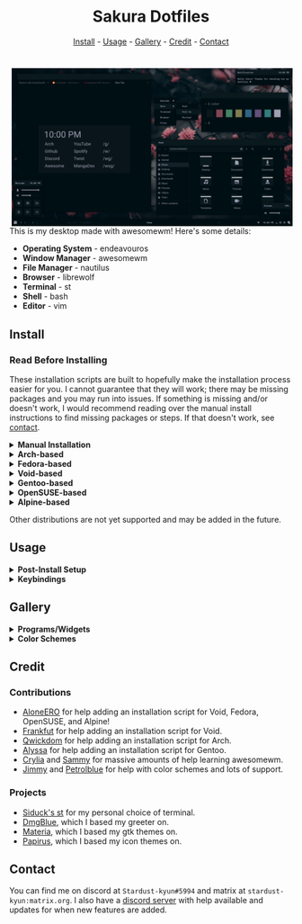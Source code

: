 <h1 align=center>Sakura Dotfiles</h1>

<div align="center">
<a href="#install">Install</a> - <a href="#usage">Usage</a> - <a href="#gallery">Gallery</a> - <a href="#credit">Credit</a> - <a href="#contact">Contact</a>
</div>

<h1></h1>

<img src="src/thumbnail.png" alt="img" align="right" width="500px">

This is my desktop made with awesomewm! Here's some details:

- **Operating System** - endeavouros
- **Window Manager** - awesomewm
- **File Manager** - nautilus
- **Browser** - librewolf
- **Terminal** - st
- **Shell** - bash
- **Editor** - vim

## Install

### Read Before Installing

These installation scripts are built to hopefully make the installation process easier for you. I cannot guarantee that they will work; there may be missing packages and you may run into issues. If something is missing and/or doesn't work, I would recommend reading over the manual install instructions to find missing packages or steps. If that doesn't work, see <a href="#contact">contact</a>.

<details>
<summary><b>Manual Installation</b></summary>

### Minimal Installation Packages

These packages use their names from the Arch repos and AUR. If you can't find them for your distribution, try using the source url from Arch repos.

- base-devel - utilities
- xorg - display server
+ xclip - clipboard
+ xorg-xprop - fetch dep
+ xsettingsd - reload gtk/icons
- pipewire - audio
- light - brightness
+ inotify-tools - brightness widget dep
- lightdm - display manager
+ lightdm-webkit2-greeter - greeter
+ light-locker - lock screen
- awesome-git - window manager
- rofi - run launcher
- picom - compositor
- polkit-gnome - polkit
- xdg-user-dirs - generate home dirs
- maim - screenshot
- ttf-roboto - gtk font
- ttf-roboto-mono - mono font
- noto-fonts - font support
- noto-fonts-cjk - cjk font support
- noto-fonts-emoji - emoji font support
- noto-fonts-extra - extra font support
- papirus-icon-theme - icon theme
- xcursor-breeze - cursor theme

### Utilities

- gvim - vim with clipboard
- librewolf - browser
- nemo - file manager
- viewnior - image viewer
- zathura - pdf viewer
- network-manager-applet - network applet
- cbatticon - battery applet
- volumeicon - volume applet
- gd - st dep

### Setup

- copy contents of `home` to `~/`
- copy contents of `usr/share` to `/usr/share`
- copy contents of `usr/bin` to `/usr/bin`
- copy contents of `lib/librewolf` to `/lib/librewolf` (if librewolf installed)
+ edit mozilla.cfg and replace `USER` with your user's name
- uncomment `#greeter-session=` and set it to `lightdm-webkit2-greeter` in `/etc/lightdm/lightdm.conf`
- set `webkit_theme` to `minimal` in `/etc/lightdm/lightdm-webkit2-greeter.conf`
- enable lightdm service
- enable NetworkManager service (if network-manager-applet installed)
- make contents of `~/.config/awesome/bin` executable
- run `sudo make install` in `~/.config/st`
- update font cache `fc-cache -fv`
- update xrdb `xrdb ~/.Xresources`
- generate home dirs `xdg-user-dirs-update`
- make screenshots dir in `~/Pictures/Screenshots`

</details>

<details>
<summary><b>Arch-based</b></summary>

### Arch

Using archinstall (relevant options):

- Profile - `xorg`
- Audio - `pipewire`
- Additional packages - `git`

### EndeavourOS

Install a minimal system without a desktop environment.

### After System Installation

```
$ git clone https://github.com/stardust-kyun/dotfiles ~/dotfiles
$ cd ~/dotfiles
$ ./install-arch.sh

# Install with log
$ script -c ./install-arch.sh ~/dotfiles-log.txt 
```

</details>

<details>
<summary><b>Fedora-based</b></summary>

# Read:

This script is still in development and currently only supports a minimal install. Some things may not work, use with caution.

### Fedora

Install Fedora Workstation.

### After System Installation

```
$ git clone https://github.com/stardust-kyun/dotfiles ~/dotfiles
$ cd ~/dotfiles
$ ./install-fedora.sh

# Install with log
$ script -c ./install-fedora.sh ~/dotfiles-log.txt 
```

</details>

<details>
<summary><b>Void-based</b></summary>

# Read:

This script is still in development and currently only supports a minimal install. Some things may not work, use with caution.

### Void

Install Void Base with glibc.

### After System Installation

```
$ sudo xbps-install git
$ git clone https://github.com/stardust-kyun/dotfiles ~/dotfiles
$ cd ~/dotfiles
$ ./install-void.sh

# Install with log
$ script -c ./install-void.sh ~/dotfiles-log.txt 
```

</details>

<details>
<summary><b>Gentoo-based</b></summary>

# Read:

This script is still in development and currently only supports a minimal install. Some things may not work, use with caution.

### Gentoo

Install Gentoo.

### After System Installation

```
$ git clone https://github.com/stardust-kyun/dotfiles ~/dotfiles
$ cd ~/dotfiles
$ ./install-gentoo.sh

# Install with log
$ script -c ./install-gentoo.sh ~/dotfiles-log.txt 
```

</details>

<details>
<summary><b>OpenSUSE-based</b></summary>

# Read:

This script is still in development and currently only supports a minimal install. Some things may not work, use with caution.

### OpenSUSE

Install OpenSUSE.

### After System Installation

```
$ git clone https://github.com/stardust-kyun/dotfiles ~/dotfiles
$ cd ~/dotfiles
$ ./install-opensuse.sh

# Install with log
$ script -c ./install-opensuse.sh ~/dotfiles-log.txt 
```

</details>

<details>
<summary><b>Alpine-based</b></summary>

# Read:

This script is still in development and currently only supports a minimal install. Some things may not work, use with caution.

### Alpine

Install Alpine.

### After System Installation

```
$ git clone https://github.com/stardust-kyun/dotfiles ~/dotfiles
$ cd ~/dotfiles
$ ./install-alpine.sh

# Install with log
$ script -c ./install-alpine.sh ~/dotfiles-log.txt 
```

</details>

Other distributions are not yet supported and may be added in the future.

## Usage

<details>
<summary><b>Post-Install Setup</b></summary>

### Minimal Install Setup

Since the minimal install doesn't include many programs/utilities, you'll need to install some before rebooting. I recommend installing a terminal, browser, file manager, and text editor. 

### Configuration

The file `~/.config/awesome/rc.lua` contains configuration options for awesome's default commands:

| Configuration  | Description              | Default                            |
| -------------- | ------------------------ | ---------------------------------- |
| `c.terminal`   | Default Terminal         | `"st"`                             |
| `c.browser`    | Default Web Browser      | `"librewolf"`                      |
| `c.files`      | Default File Manager     | `"nemo"`                           |
| `c.editor`     | Default Text Editor      | `"vim"`                            |
| `c.editor_cmd` | Default Editor Command   | `c.terminal .. " -e " .. c.editor` |
| `c.modkey`     | Default Modkey           | `"Mod4"`                           |
| `c.shutdown`   | Default Shutdown Command | `"shutdown now"`                   |
| `c.reboot`     | Default Reboot Command   | `"reboot"`                         |

If your distribution uses `runit` instead of `systemd` you will likely need to set `c.shutdown` and `c.reboot` to `loginctl poweroff` and `loginctl reboot`, respectively. You must have `elogind` installed and enabled for this to work.

</details>

<details>
<summary><b>Keybindings</b></summary>

### Configuration

The file `~/.config/awesome/config/bind.lua` contains awesome's keybindings:

| Keybinding         | Description           |
| ------------------ | --------------------- |
| `Mod+Enter`        | Open a Terminal       |
| `Mod+k`            | Show Keybindings      |
| `Mod+0`            | Show Power Menu       |
| `Mod+d`            | Show Run Launcher     |
| `Mod+e`            | Show Kaomoji Menu     |
| `Mod+Shift+d`      | Show Desktop Menu     |
| `Mod+Delete`       | Full Screenshot       |
| `Mod+Shift+Delete` | Partial Screenshot    |
| `Mod+Tab`          | Focus Next Window     |
| `Mod+Shift+Tab`    | Focus Previous Window |
| `Mod+1-6`          | Change Tag            |
| `Mod+Shift+1-6`    | Move Client to Tag    |
| `Mod+f`            | Toggle Fullscreen     |
| `Mod+s`            | Toggle Floating       |
| `Mod+m`            | Toggle Maximize       |
| `Mod+Shift+q`      | Close Window          |

</details>

## Gallery

<details>
<summary><b>Programs/Widgets</b></summary>

### Terminal
![terminal](src/terminal.png)

### Graphical
![graphical](src/graphical.png)

### Widget
![widget](src/widget.png)

### Browser
![browser](src/browser.png)

### Launcher
![launcher](src/launcher.png)

</details>

<details>
<summary><b>Color Schemes</b></summary>

### Sakura
![terminal](src/sakura.png)

### Bloom
![graphical](src/bloom.png)

### Shore
![widget](src/shore.png)

### Wave
![browser](src/wave.png)

### Shuttle
![launcher](src/shuttle.png)

</details>

## Credit

### Contributions

- [AloneERO](https://gitlab.com/AloneER0) for help adding an installation script for Void, Fedora, OpenSUSE, and Alpine!
- [Frankfut](https://github.com/frankfutlg) for help adding an installation script for Void.
- [Qwickdom](https://github.com/Qwickdom) for help adding an installation script for Arch.
- [Alyssa](https://github.com/alyssa-sudo) for help adding an installation script for Gentoo.
- [Crylia](https://github.com/Crylia) and [Sammy](https://github.com/TorchedSammy) for massive amounts of help learning awesomewm.
- [Jimmy](https://github.com/Jimmysit0) and [Petrolblue](https://github.com/petrolblue) for help with color schemes and lots of support.

### Projects

- [Siduck's st](https://github.com/siduck76/st) for my personal choice of terminal.
- [DmgBlue](https://github.com/davidmogar/lightdm-webkit2-dmg_blue), which I based my greeter on.
- [Materia](https://github.com/nana-4/materia-theme), which I based my gtk themes on.
- [Papirus](https://github.com/PapirusDevelopmentTeam/papirus-icon-theme), which I based my icon themes on.

## Contact

You can find me on discord at `Stardust-kyun#5994` and matrix at `stardust-kyun:matrix.org`. I also have a [discord server](https://discord.gg/38hQb6V8AW) with help available and updates for when new features are added.
